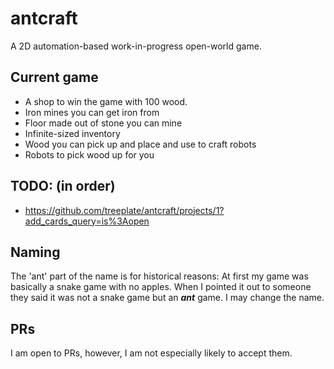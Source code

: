 # antcraft
A 2D automation-based work-in-progress open-world game.
## Current game
- A shop to win the game with 100 wood.
- Iron mines you can get iron from
- Floor made out of stone you can mine
- Infinite-sized inventory
- Wood you can pick up and place and use to craft robots
- Robots to pick wood up for you
## TODO: (in order)
- https://github.com/treeplate/antcraft/projects/1?add_cards_query=is%3Aopen
## Naming
The 'ant' part of the name is for historical reasons:
At first my game was basically a snake game with no apples.
When I pointed it out to someone they said it was not a snake game but an ***ant*** game.
I may change the name.
## PRs
I am open to PRs, however, I am not especially likely to accept them.
